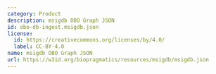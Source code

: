 ```yaml
---
category: Product
description: msigdb OBO Graph JSON
id: obo-db-ingest.msigdb.json
license:
  id: https://creativecommons.org/licenses/by/4.0/
  label: CC-BY-4.0
name: msigdb OBO Graph JSON
url: https://w3id.org/biopragmatics/resources/msigdb/msigdb.json
---
```

